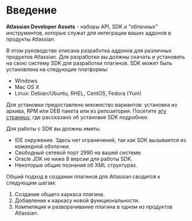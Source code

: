 # Введение
**Atlassian Developer Assets** - наборы API, SDK и "облачных" инструментов, которые служат для интеграции ваших аддонов в продукты Atlassian.

В этом руководстве описана разработка аддонов для различных продуктов Atlassian. Для разработки вы должны скачать и установить на свою систему SDK для разработки плагинов. SDK может быть установлена на следующие платформы:
- Windows
- Mac OS X
- Linux: Debian/Ubuntu, RHEL, CentOS, Fedora (Yum)

Для установки предоставлено множество вариантов: установка из архива, RPM или DEB пакета или из репозитория. Посетите [эту страницу](https://developer.atlassian.com/server/framework/atlassian-sdk/downloads/ "Download SDK"), где рассказано об установке SDK подробнее.

Для работы с SDK вы должны иметь:
- IDE окружение. Здесь нет ограничений, так как SDK вызывается из командной оболочки.
- Свободный сетевой порт 2990 на вашей системе.
- Oracle JDK не ниже 8 версии для работы SDK.
- Некоторые общие познания об XML структурах.

Обший подход в создании плагинов для Atlassian сводится к следующим шагам:
1. Создание общего каркаса плагина.
2. Добавление к каркасу новой функциональности.
3. Компиляция и разворачивание плагина в одном из продуктов Atlassian.


